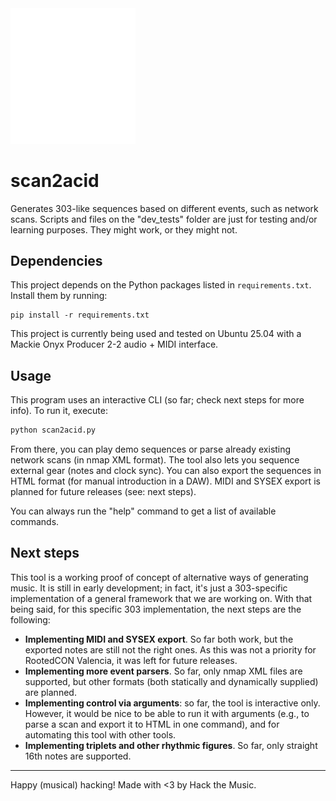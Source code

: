 <img src="assets/s2a_light.png" alt="scan2acid logo" width="200"/>

# scan2acid

Generates 303-like sequences based on different events, such as network scans.
Scripts and files on the "dev_tests" folder are just for testing and/or learning purposes. They might work, or they might not.

## Dependencies

This project depends on the Python packages listed in `requirements.txt`.
Install them by running: 
```
pip install -r requirements.txt
```

This project is currently being used and tested on Ubuntu 25.04 with a Mackie Onyx Producer 2-2 audio + MIDI interface.

## Usage

This program uses an interactive CLI (so far; check next steps for more info). To run it, execute:
```bash
python scan2acid.py
```
From there, you can play demo sequences or parse already existing network scans (in nmap XML format). The tool also lets you sequence external gear (notes and clock sync).
You can also export the sequences in HTML format (for manual introduction in a DAW). MIDI and SYSEX export is planned for future releases (see: next steps).

You can always run the "help" command to get a list of available commands.

## Next steps

This tool is a working proof of concept of alternative ways of generating music. It is still in early development; in fact, it's just a 303-specific implementation of a general framework that we are working on. With that being said, for this specific 303 implementation, the next steps are the following:
- **Implementing MIDI and SYSEX export**. So far both work, but the exported notes are still not the right ones. As this was not a priority for RootedCON Valencia, it was left for future releases.
- **Implementing more event parsers**. So far, only nmap XML files are supported, but other formats (both statically and dynamically supplied) are planned.
- **Implementing control via arguments**: so far, the tool is interactive only. However, it would be nice to be able to run it with arguments (e.g., to parse a scan and export it to HTML in one command), and for automating this tool with other tools.
- **Implementing triplets and other rhythmic figures**. So far, only straight 16th notes are supported. 

---

Happy (musical) hacking!
Made with <3 by Hack the Music.